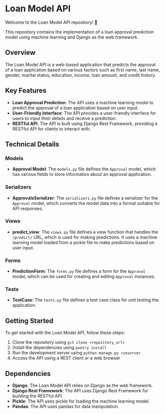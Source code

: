 Loan Model API
================

Welcome to the Loan Model API repository! 🚀

This repository contains the implementation of a loan approval prediction model using machine learning and Django as the web framework.

**Overview**
-----------

The Loan Model API is a web-based application that predicts the approval of a loan application based on various factors such as first name, last name, gender, marital status, education, income, loan amount, and credit history.

**Key Features**
---------------

* **Loan Approval Prediction**: The API uses a machine learning model to predict the approval of a loan application based on user input.
* **User-Friendly Interface**: The API provides a user-friendly interface for users to input their details and receive a prediction.
* **RESTful API**: The API is built using Django Rest Framework, providing a RESTful API for clients to interact with.

**Technical Details**
--------------------

### Models

* **Approval Model**: The `models.py` file defines the `Approval` model, which has various fields to store information about an approval application.

### Serializers

* **ApprovalsSerializer**: The `serializers.py` file defines a serializer for the `Approval` model, which converts the model data into a format suitable for API responses.

### Views

* **predict_view**: The `views.py` file defines a view function that handles the `/predict/` URL, which is used for making predictions. It uses a machine learning model loaded from a pickle file to make predictions based on user input.

### Forms

* **PredictionForm**: The `forms.py` file defines a form for the `Approval` model, which can be used for creating and editing `Approval` instances.

### Tests

* **TestCase**: The `tests.py` file defines a test case class for unit testing the application.

**Getting Started**
-------------------

To get started with the Loan Model API, follow these steps:

1. Clone the repository using `git clone <repository_url>`
2. Install the dependencies using `poetry install`
3. Run the development server using `python manage.py runserver`
4. Access the API using a REST client or a web browser

**Dependencies**
--------------

* **Django**: The Loan Model API relies on Django as the web framework.
* **Django Rest Framework**: The API uses Django Rest Framework for building the RESTful API.
* **Pickle**: The API uses pickle for loading the machine learning model.
* **Pandas**: The API uses pandas for data manipulation.
